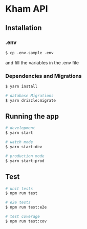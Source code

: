 # Kham API

## Installation

### .env
```bash
$ cp .env.sample .env
```
and fill the variables in the .env file

### Dependencies and Migrations

```bash
$ yarn install

# database Migrations
$ yarn drizzle:migrate
```

## Running the app

```bash
# development
$ yarn start

# watch mode
$ yarn start:dev

# production mode
$ yarn start:prod
```

## Test

```bash
# unit tests
$ npm run test

# e2e tests
$ npm run test:e2e

# test coverage
$ npm run test:cov
```
